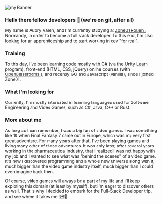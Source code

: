 ![my Banner](https://github.com/0bIivi0n/0bIivi0n/assets/55022186/42f7a22b-9d63-48dc-ab70-357b886b7245)


### Hello there fellow developers 👋 (we're on git, after all)
My name is Aubry Varen, and I'm currently studying at <a href="https://zone01normandie.org/">Zone01 Rouen </a>, Normandy, in order to become a full stack developer.
To this end, I'm also looking for an apprenticeship and to start working in dev "for real". 

### Training
To this day, I've been learning code mostly with C# (via the <a href="https://learn.unity.com/">Unity Learn </a> program), front-end (HTML, CSS, jQuery) online courses (with <a href="https://openclassrooms.com/">OpenClassrooms </a>), 
and recently GO and Javascript (vanilla), since I joined Zone01.

### What I'm looking for
Currently, I'm mostly interested in learning languages used for Software Engineering and Video Games, such as C#, Java, C++ or Rust.

### More about me
As long as I can remember, I was a big fan of video games. I was something like 10 when Final Fantasy 7 came out in Europe, which was my very first great adventure.
For many years after that, I've been playing games and living many other of these adventures. It was only later, after several years working in the pharmaceutical industry,
that I realized I was not happy with my job and I wanted to see what was "behind the scenes" of a video game. It's how I discovered programming and a whole new universe along with it,
much bigger than the video game industry itself, much bigger than I could even imagine back then. 

Of course, video games will always be a part of my life and i'll keep exploring this domain (at least by myself), but i'm eager to discover others as well.
That is why I decided to embark for the Full-Stack Developer trip, and see where it takes me 🗺️🧭

<!--
**0bIivi0n/0bIivi0n** is a ✨ _special_ ✨ repository because its `README.md` (this file) appears on your GitHub profile.

Here are some ideas to get you started:

- 🔭 I’m currently working on ...
- 🌱 I’m currently learning ...
- 👯 I’m looking to collaborate on ...
- 🤔 I’m looking for help with ...
- 💬 Ask me about ...
- 📫 How to reach me: ...
- 😄 Pronouns: ...
- ⚡ Fun fact: ...
-->
